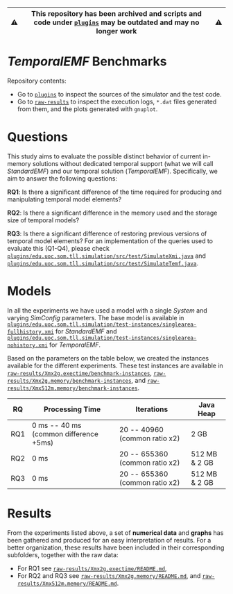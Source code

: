 :warning: | **This repository has been archived and scripts and code under [`plugins`](plugins/) may be outdated and may no longer work** | :warning:
----------|-------------------------------------------------------------------------------------------------------------------------------|----------

# *TemporalEMF* Benchmarks

Repository contents:

* Go to [`plugins`](plugins/) to inspect the sources of the simulator and the test code.
* Go to [`raw-results`](raw-results/) to inspect the execution logs, `*.dat` files generated from them, and the plots generated with `gnuplot`.


# Questions

This study aims to evaluate the possible distinct behavior of current in-memory solutions without dedicated temporal support (what we will call *StandardEMF*) and our temporal solution (*TemporalEMF*). Specifically, we aim to answer the following questions:

**RQ1**: Is there a significant difference of the time required for producing and manipulating temporal model elements? 

**RQ2**: Is there a significant difference in the memory used and the storage size of temporal models? 

**RQ3**: Is there a significant difference of restoring previous versions of temporal model elements? For an implementation of the queries used to evaluate this (Q1-Q4), please check  [`plugins/edu.uoc.som.tll.simulation/src/test/SimulateXmi.java`](plugins/edu.uoc.som.tll.simulation/src/test/SimulateXmi.java) and [`plugins/edu.uoc.som.tll.simulation/src/test/SimulateTemf.java`](plugins/edu.uoc.som.tll.simulation/src/test/SimulateTemf.java).



# Models

In all the experiments we have used a model with a single *System* and varying *SimConfig* parameters. The base model is available in [`plugins/edu.uoc.som.tll.simulation/test-instances/singlearea-fullhistory.xmi`](plugins/edu.uoc.som.tll.simulation/test-instances/singlearea-fullhistory.xmi) for *StandardEMF* and [`plugins/edu.uoc.som.tll.simulation/test-instances/singlearea-nohistory.xmi`](plugins/edu.uoc.som.tll.simulation/test-instances/singlearea-nohistory.xmi) for *TemporalEMF*.

Based on the parameters on the table below, we created the instances available for the different experiments. These test instances are available in [`raw-results/Xmx2g.exectime/benchmark-instances`](raw-results/Xmx2g.exectime/benchmark-instances), [`raw-results/Xmx2g.memory/benchmark-instances`](raw-results/Xmx2g.memory/benchmark-instances), and [`raw-results/Xmx512m.memory/benchmark-instances`](raw-results/Xmx512m.memory/benchmark-instances).


| RQ  |               Processing Time          |            Iterations          |   Java Heap   |
|-----|----------------------------------------|--------------------------------|---------------|
| RQ1 | 0 ms -- 40 ms (common difference +5ms) | 20 -- 40960 (common ratio  x2) | 2 GB          |
| RQ2 | 0 ms                                   | 20 -- 655360 (common ratio x2) | 512 MB & 2 GB |
| RQ3 | 0 ms                                   | 20 -- 655360 (common ratio x2) | 512 MB & 2 GB |


# Results

From the experiments listed above, a set of **numerical data** and **graphs** has been gathered and produced for an easy interpretation of results.
For a better organization, these results have been included in their corresponding subfolders, together with the raw data:

* For RQ1 see [`raw-results/Xmx2g.exectime/README.md`](raw-results/Xmx2g.exectime/README.md),
* For RQ2 and RQ3 see [`raw-results/Xmx2g.memory/README.md`](raw-results/Xmx2g.memory/README.md), and [`raw-results/Xmx512m.memory/README.md`](raw-results/Xmx512m.memory/README.md).
